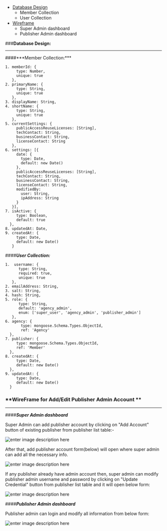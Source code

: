 

 - [Database Design](#database-design)
	 - Member Collection
	 - User Collection
 - [Wireframe](#wireframe-for-addedit-publisher-admin-account)
	 - Super Admin dashboard
	 - Publisher Admin dashboard

###**Database Design:**
<hr/>
####***Member Collection:***

```
1. memberId: {
     type: Number,
     unique: true
   },
2. primaryName: {
     type: String,
     unique: true
   },
3. displayName: String,
4. shortName: {
     type: String,
     unique: true
   },
5. currentSettings: {
     publicAccessReuseLicenses: [String],
     techContact: String,
     businessContact: String,
     licenseContact: String
   },
6. settings: [{
     date: {
       type: Date,
       default: new Date()
     },
     publicAccessReuseLicenses: [String],
     techContact: String,
     businessContact: String,
     licenseContact: String,
     modifiedBy: 
       user: String,
       ipAddress: String
     }
   }],
7. isActive: {
     type: Boolean,
     default: true
  },
8. updatedAt: Date,
9. createdAt: {
     type: Date,
     default: new Date()
   }
```

####***User Collection:***
```
1.  username: {
	  type: String,
      required: true,
      unique: true
   },
2. emailAddress: String,
3. salt: String,
4. hash: String,
5. role: {
      type: String,
      default: 'agency_admin',
      enum: ['super_user', 'agency_admin', 'publisher_admin']
   },
6. agency: {
       type: mongoose.Schema.Types.ObjectId,
       ref: 'Agency'
  },
7. publisher: {
     type: mongoose.Schema.Types.ObjectId,
     ref: 'Member'
  },
8. createdAt: {
     type: Date,
     default: new Date()
  },
9. updatedAt: {
     type: Date,
     default: new Date()
  }
```

### **WireFrame for Add/Edit Publisher Admin Account **
<hr/>

####***Super Admin dashboard***

Super Admin can add publisher account by clicking on "Add Account" button of existing publisher from publisher list table:-

![enter image description here](https://dl.dropboxusercontent.com/s/s4c9jznd4stjkx4/showPublishers.png?dl=0)

After that, add publisher account form(below) will open where super admin can add all the necessary info.

![enter image description here](https://dl.dropboxusercontent.com/s/f0gymikjdtbhdre/add-account.png?dl=0)

If any publisher already have admin account then, super admin can modify publisher admin username and password by clicking on "Update Credential" button from publisher list table and it will open below form:

![enter image description here](https://dl.dropboxusercontent.com/s/ebp36uk39l4yv2v/update-credential.png?dl=0)

####***Publisher Admin dashboard***

Publisher admin can login and modify all information from below form:

![enter image description here](https://dl.dropboxusercontent.com/s/89s2yjitmspj9yl/publisher-home-page.png?dl=0)